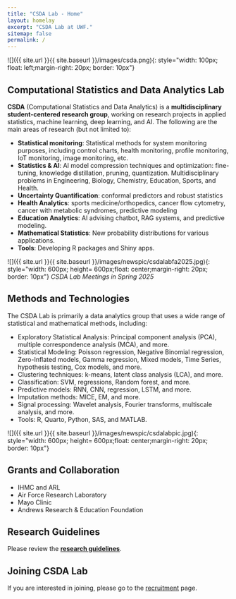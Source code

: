 ```yaml
---
title: "CSDA Lab - Home"
layout: homelay
excerpt: "CSDA Lab at UWF."
sitemap: false
permalink: /
---
```


 
 ![]({{ site.url }}{{ site.baseurl }}/images/csda.png){: style="width: 100px; float: left;margin-right: 20px; border: 10px"} <br>
 
 
## Computational Statistics and Data Analytics Lab 

**CSDA** (Computational Statistics and Data Analytics) is a **multidisciplinary student-centered research group**, working on research projects in applied statistics, machine learning, deep learning, and AI. The following are the main areas of research (but not limited to):

- **Statistical monitoring**: Statistical methods for system monitoring purposes, including control charts, health monitoring, profile monitoring, IoT monitoring, image monitoring, etc.
- **Statistics & AI**: AI model compression techniques and optimization: fine-tuning, knowledge distillation, pruning, quantization. Multidisciplinary problems in Engineering, Biology, Chemistry, Education, Sports, and Health.
- **Uncertainty Quantification**: conformal predictors and robust statistics
- **Health Analytics**: sports medicine/orthopedics, cancer flow cytometry, cancer with metabolic syndromes, predictive modeling
- **Education Analytics**: AI advising chatbot, RAG systems, and predictive modeling.
- **Mathematical Statistics**: New probability distributions for various applications.
- **Tools**: Developing R packages and Shiny apps.

 ![]({{ site.url }}{{ site.baseurl }}/images/newspic/csdalabfa2025.jpg){: style="width: 600px; height= 600px;float: center;margin-right: 20px; border: 10px"} 
 *CSDA Lab Meetings in Spring 2025* 


## Methods and Technologies

The CSDA Lab is primarily a data analytics group that uses a wide range of statistical and mathematical methods, including:
- Exploratory Statistical Analysis: Principal component analysis (PCA), multiple correspondence analysis (MCA), and more.
- Statistical Modeling: Poisson regression, Negative Binomial regression, Zero-Inflated models, Gamma regression, Mixed models, Time Series, hypothesis testing, Cox models, and more.
- Clustering techniques: k-means, latent class analysis (LCA), and more.
- Classification: SVM, regressions, Random forest, and more.
- Predictive models: RNN, CNN, regression, LSTM, and more.
- Imputation methods: MICE, EM, and more.
- Signal processing: Wavelet analysis, Fourier transforms, multiscale analysis, and more. 
- Tools: R, Quarto, Python, SAS, and MATLAB.

 ![]({{ site.url }}{{ site.baseurl }}/images/newspic/csdalabpic.jpg){: style="width: 600px; height= 600px;float: center;margin-right: 20px; border: 10px"} 
  

## Grants and Collaboration
- IHMC and ARL
- Air Force Research Laboratory
- Mayo Clinic
- Andrews Research & Education Foundation

## Research Guidelines
Please review the [**research guidelines**](rules).

## Joining CSDA Lab
If you are interested in joining, please go to the [recruitment](recruitment) page.

